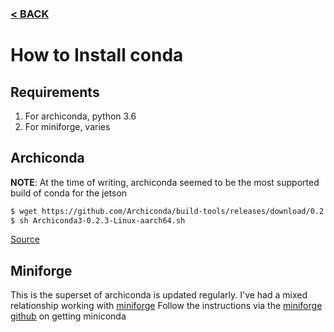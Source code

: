 ### [< BACK](https://github.com/ColinRioux/jetson-xavier-pkg-install)
# How to Install conda

## Requirements
1. For archiconda, python 3.6
2. For miniforge, varies

## Archiconda
**NOTE**: At the time of writing, archiconda seemed to be the most supported build of conda for the jetson

```bash
$ wget https://github.com/Archiconda/build-tools/releases/download/0.2.3/Archiconda3-0.2.3-Linux-aarch64.sh
$ sh Archiconda3-0.2.3-Linux-aarch64.sh
```
[Source](https://github.com/Archiconda/build-tools/releases)

## Miniforge
This is the superset of archiconda is updated regularly. I've had a mixed relationship working with [miniforge](https://github.com/conda-forge/miniforge)
Follow the instructions via the [miniforge github](https://github.com/conda-forge/miniforge) on getting miniconda

